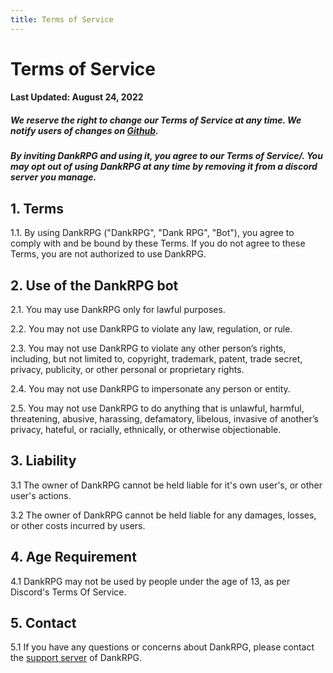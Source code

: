 ```yaml
---
title: Terms of Service
---
```


# Terms of Service
#### Last Updated: August 24, 2022
##### We reserve the right to change our Terms of Service at any time. We notify users of changes on [Github](https://github.com/Snoozeds/dankrpg-web/commits/main).
##### By inviting DankRPG and using it, you agree to our Terms of Service/. You may opt out of using DankRPG at any time by removing it from a discord server you manage.

## 1. Terms
1.1. By using DankRPG ("DankRPG", "Dank RPG", "Bot"), you agree to comply with and be bound by these Terms. If you do not agree to these Terms, you are not authorized to use DankRPG.

## 2. Use of the DankRPG bot
2.1. You may use DankRPG only for lawful purposes.

2.2. You may not use DankRPG to violate any law, regulation, or rule.

2.3. You may not use DankRPG to violate any other person’s rights, including, but not limited to, copyright, trademark, patent, trade secret, privacy, publicity, or other personal or proprietary rights.

2.4. You may not use DankRPG to impersonate any person or entity.

2.5. You may not use DankRPG to do anything that is unlawful, harmful, threatening, abusive, harassing, defamatory, libelous, invasive of another’s privacy, hateful, or racially, ethnically, or otherwise objectionable.

## 3. Liability

3.1 The owner of DankRPG cannot be held liable for it's own user's, or other user's actions.

3.2 The owner of DankRPG cannot be held liable for any damages, losses, or other costs incurred by users.

## 4. Age Requirement

4.1 DankRPG may not be used by people under the age of 13, as per Discord's Terms Of Service.

## 5. Contact

5.1 If you have any questions or concerns about DankRPG, please contact the [support server](https://discord.com/invite/Cc3xBSpWeB) of DankRPG. 